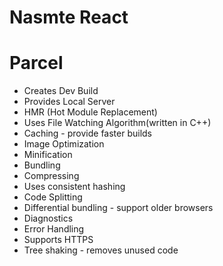 # Nasmte React

# Parcel
- Creates Dev Build
- Provides Local Server
- HMR (Hot Module Replacement)
- Uses File Watching Algorithm(written in C++)
- Caching - provide faster builds
- Image Optimization
- Minification
- Bundling
- Compressing
- Uses consistent hashing
- Code Splitting
- Differential bundling - support older browsers
- Diagnostics
- Error Handling
- Supports HTTPS
- Tree shaking - removes unused code